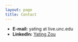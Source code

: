 ```yaml
---
layout: page
title: Contact
---
```


- **E-mail:** yating at live.unc.edu
- **LinkedIn:** [Yating Zou](https://www.linkedin.com/in/yating-zou-4b168017a/)
